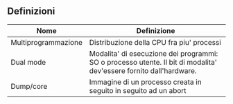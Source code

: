 ## Definizioni
Nome|Definizione
-|-
Multiprogrammazione | Distribuzione della CPU fra piu' processi
Dual mode | Modalita' di esecuzione dei programmi: SO o processo utente. Il bit di modalita' dev'essere fornito dall'hardware.
Dump/core | Immagine di un processo creata in seguito in seguito ad un abort
